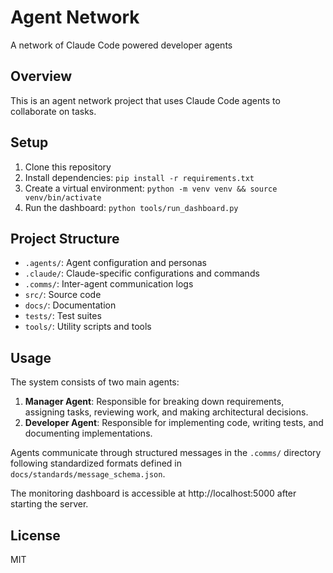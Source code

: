 # Agent Network

A network of Claude Code powered developer agents

## Overview

This is an agent network project that uses Claude Code agents to collaborate on tasks.

## Setup

1. Clone this repository
2. Install dependencies: `pip install -r requirements.txt`
3. Create a virtual environment: `python -m venv venv && source venv/bin/activate`
4. Run the dashboard: `python tools/run_dashboard.py`

## Project Structure

- `.agents/`: Agent configuration and personas
- `.claude/`: Claude-specific configurations and commands
- `.comms/`: Inter-agent communication logs
- `src/`: Source code
- `docs/`: Documentation
- `tests/`: Test suites
- `tools/`: Utility scripts and tools

## Usage

The system consists of two main agents:

1. **Manager Agent**: Responsible for breaking down requirements, assigning tasks, reviewing work, and making architectural decisions.
2. **Developer Agent**: Responsible for implementing code, writing tests, and documenting implementations.

Agents communicate through structured messages in the `.comms/` directory following standardized formats defined in `docs/standards/message_schema.json`.

The monitoring dashboard is accessible at http://localhost:5000 after starting the server.

## License

MIT